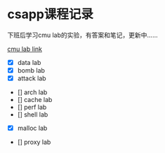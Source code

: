 # csapp课程记录

下班后学习cmu lab的实验，有答案和笔记，更新中......

[cmu lab link](http://www.csapp.cs.cmu.edu/3e/labs.html)

- [x] data lab
- [x] bomb lab
- [x] attack lab 
- [] arch lab
- [] cache lab
- [] perf lab
- [] shell lab
- [x] malloc lab
- [] proxy lab
